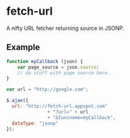 fetch-url
=========

A nifty URL fetcher returning source in JSONP.

Example
-------
```javascript
function myCallback (json) {
    var page_source = json.source;
    // do stuff with page source here.
}

var url = "http://google.com";

$.ajax({
  url: "http://fetch-url.appspot.com"
               + "?url=" + url
               + "&funcname=myCallback",
  dataType: "jsonp"
});
```
